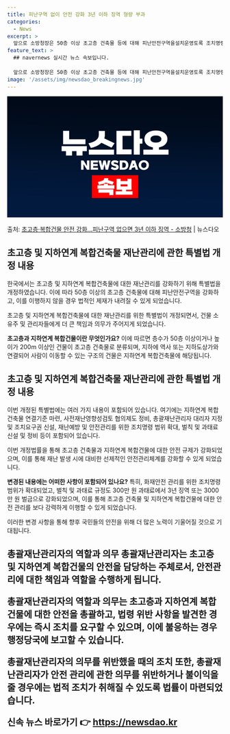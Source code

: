 ```yaml
---
title: 피난구역 없이 안전 강화 3년 이하 징역 형량 부과
categories:
  - News
excerpt: >
  앞으로 소방청장은 50층 이상 초고층 건축물 등에 대해 피난안전구역을설치운영토록 조치명령할 수 있으며, 이를…
feature_text: >
  ## navernews 실시간 뉴스 속보입니다.

  앞으로 소방청장은 50층 이상 초고층 건축물 등에 대해 피난안전구역을설치운영토록 조치명령할 수 있으며, 이를…
image: '/assets/img/newsdao_breakingnews.jpg'
---
```


![뉴스다오 속보](/assets/img/newsdao_breakingnews.jpg)

<p>출처: <a href="https://newsdao.kr/3142" rel="dofollow">초고층·복합건물 안전 강화…피난구역 없으면 3년 이하 징역 - 소방청</a> | 뉴스다오</p>

<h2 data-ke-size="size26">초고층 및 지하연계 복합건축물 재난관리에 관한 특별법 개정 내용</h2>
한국에서는 초고층 및 지하연계 복합건축물에 대한 재난관리를 강화하기 위해 특별법을 개정하였습니다. 이에 따라 50층 이상의 초고층 건축물에 대해 피난안전구역을 강화하고, 이를 이행하지 않을 경우 법적인 제재가 내려질 수 있게 되었습니다.

<p data-ke-size="size16">초고층 및 지하연계 복합건축물에 대한 재난관리를 위한 특별법이 개정되면서, 건물 소유주 및 관리자들에게 더 큰 책임과 의무가 주어지게 되었습니다.</p>

<b>초고층과 지하연계 복합건물이란 무엇인가요?</b>
이에 따르면 층수가 50층 이상이거나 높이가 200m 이상인 건물이 초고층 건축물로 분류되며, 지하에 역사 또는 지하도상가와 연결되어 사람이 이동할 수 있는 구조의 건물은 지하연계 복합건축물에 해당됩니다.

<h2 data-ke-size="size26">초고층 및 지하연계 복합건축물 재난관리에 관한 특별법 개정 내용</h2>
이번 개정된 특별법에는 여러 가지 내용이 포함되어 있습니다. 여기에는 지하연계 복합건축물 연결기준 마련, 사전재난영향성검토 협의제도 정비, 총괄재난관리자 대리자 지정 및 조치요구권 신설, 재난예방 및 안전관리를 위한 조치명령 범위 확대, 벌칙 및 과태료 신설 및 정비 등이 포함되어 있습니다.

이번 개정법률을 통해 초고층 건축물과 지하연계 복합건물에 대한 안전 규제가 강화되었으며, 이를 통해 재난 발생 시에 대비한 선제적인 안전관리체계를 강화할 수 있게 되었습니다.

<b>변경된 내용에는 어떠한 사항이 포함되어 있나요?</b>
특히, 화재안전 관리를 위한 조치명령 범위가 확대되었고, 벌칙 및 과태료 규정도 300만 원 과태료에서 3년 징역 또는 3000만 원 벌금으로 강화되었으며, 이를 통해 초고층 건축물 및 지하연계 복합건물에 대한 안전 관리를 보다 강력하게 이행할 수 있게 되었습니다.

이러한 변경 사항을 통해 향후 국민들의 안전을 위해 더 많은 노력이 기울어질 것으로 기대됩니다.

<h2 data-ke-size="size26">총괄재난관리자의 역할과 의무</</h2>
총괄재난관리자는 초고층 및 지하연계 복합건물의 안전을 담당하는 주체로서, 안전관리에 대한 책임과 역할을 수행하게 됩니다.

<p data-ke-size="size16">총괄재난관리자의 역할과 의무는 초고층과 지하연계 복합건물에 대한 안전을 총괄하고, 법령 위반 사항을 발견한 경우에는 즉시 조치를 요구할 수 있으며, 이에 불응하는 경우 행정당국에 보고할 수 있습니다.</p>

<b>총괄재난관리자의 의무를 위반했을 때의 조치</b>
또한, 총괄재난관리자가 안전 관리에 관한 의무를 위반하거나 불이익을 줄 경우에는 법적 조치가 취해질 수 있도록 법률이 마련되었습니다. 
<p data-ke-size="size16"></p> 

신속 뉴스 바로가기 👉 <a href="https://newsdao.kr" rel="dofollow">https://newsdao.kr</a>


